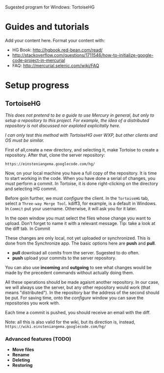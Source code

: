 Sugested program for Windows: TortoiseHG

# Guides and tutorials #

Add your content here.  Format your content with:
  * HG Book: http://hgbook.red-bean.com/read/
  * http://stackoverflow.com/questions/1711546/how-to-initialize-google-code-project-in-mercurial
  * FAQ: http://mercurial.selenic.com/wiki/FAQ



# Setup progress #
## TortoiseHG ##
_This does not pretend to be a guide to use Mercury in general, but only to setup a repository to this project. For example, the idea of a distributed repository is not discussed nor exploted explicitally here._

_I can only test this method with TortoiseHG over WXP, but other clients and OS must be similar._

First of all,create a new directory, and selecting it, make Tortoise to create a repository. After that, clone the server repository:

`https://einsteniangema.googlecode.com/hg/`

Now, on your local machine you have a full copy of the repository. It is time to start working in the code. When you have done a serial of changes, you must perform a commit. In Tortoise, it is done right-clicking on the directory and selecting HG commit.

Before goin further, we must _configure_ the client. In the `TortoiseHG` tab, select a `Three-way Merge Tool`. kdiff3, for example, is a default in Windows. In `Commit` put your username. Otherwise, it will ask you for it later.

In the open window you must select the files whose change you want to upload. Don't forget to name it with a relevant message. Tip: take a look at the diff tab. In Commit

These changes are only local, not yet uploaded or synchronized. This is done from the Synchronize app. The basic options here are **push** and **pull**.

  * **pull** download all comits from the server. Sugested to do often.
  * **push** upload your commits to the server repository.

You can also use **incoming** and **outgoing** to see what changes would be made by the precedent commands without actually doing them.

All these operations should be made agaisnt another repository. In our case, we will always use the server, but any other repository would work (that means "distributed"). In the repository bar the address of the second should be put. For saving time, onto the _configure_ window you can save the repositories you work with.


Each time a commit is pushed, you should receive an email with the diff.


Note: all this is also valid for the wiki, but its direction is, instead, `https://wiki.einsteniangema.googlecode.com/hg/`

### Advanced features (TODO) ###
  * **Move files**
  * **Rename**
  * **Deleting**
  * **Restoring**